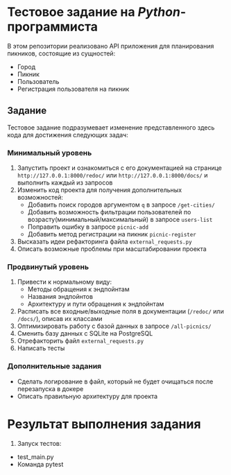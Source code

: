 # Тестовое задание на _Python_-программиста

В этом репозитории реализовано API приложения для планирования пикников, состоящие из сущностей:
 - Город
 - Пикник
 - Пользователь
 - Регистрация пользователя на пикник

## Задание
 Тестовое задание подразумевает изменение представленного здесь кода для достижения следующих задач:

### Минимальный уровень
  1. Запустить проект и ознакомиться с его документацией на странице `http://127.0.0.1:8000/redoc/`
     или `http://127.0.0.1:8000/docs/` 
     и выполнить каждый из запросов
  2. Изменить код проекта для получения дополнительных возможностей:
     - Добавить поиск городов аргументом `q` в запросе `/get-cities/`
     - Добавить возможность фильтрации пользователей по возрасту(минимальный/максимальный) в запросе `users-list`
     - Поправить ошибку в запросе `picnic-add`
     - Добавить метод регистрации на пикник `picnic-register`
  3. Высказать идеи рефакторинга файла `external_requests.py`
  4. Описать возможные проблемы при масштабировании проекта


     
### Продвинутый уровень
  1. Привести к нормальному виду:
     - Методы обращения к эндпойнтам
     - Названия эндпойнтов
     - Архитектуру и пути обращения к эндпойнтам
  2. Расписать все входные/выходные поля в документации (`/redoc/` или `/docs/`), описав их классами
  3. Оптимизировать работу с базой данных в запросе `/all-picnics/`
  4. Сменить базу данных с SQLite на PostgreSQL
  5. Отрефакторить файл `external_requests.py`
  6. Написать тесты


### Дополнительные задания
  - Сделать логирование в файл, который не будет очищаться после перезапуска в докере
  - Описать правильную архитектуру для проекта


# Результат выполнения задания
1. Запуск тестов: 
  - test_main.py
  - Команда pytest 
